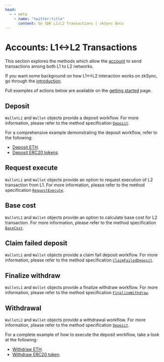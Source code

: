 ```yaml
---
head:
  - - meta
    - name: "twitter:title"
      content: Go SDK L1/L2 Transactions | zkSync Docs
---
```


# Accounts: L1<->L2 Transactions

This section explores the methods which allow the [account](./accounts.md) to send transactions among both L1 to L2 networks.

If you want some background on how L1<->L2 interaction works on zkSync, go through the [introduction](../../developer-reference/l1-l2-interop.md).

Full examples of actions below are available on the [getting started](./getting-started.md) page.

## Deposit

`WalletL1` and `Wallet` objects provide a deposit workflow. For more information, please refer to the method specification [`Deposit`](accounts.md#deposit).

For a comprehensive example demonstrating the deposit workflow, refer to the following:

- [Deposit ETH](https://github.com/zksync-sdk/zksync2-examples/blob/main/go/01_deposit.go).
- [Deposit ERC20 tokens](https://github.com/zksync-sdk/zksync2-examples/blob/main/go/05_deposit_token.go).

## Request execute

`WalletL1` and `Wallet` objects provide an option to request execution of L2 transaction from L1. For more information, please refer
to the method specification [`RequestExecute`](accounts.md#requestexecute).

## Base cost

`WalletL1` and `Wallet` objects provide an option to calculate base cost for L2 transaction. For more information, please refer to the
method specification [`BaseCost`](accounts.md#basecost).

## Claim failed deposit

`WalletL1` and `Wallet` objects provide a claim fail deposit workflow. For more information, please refer to the method specification
[`ClaimFailedDeposit`](accounts.md#claimfaileddeposit).

## Finalize withdraw

`WalletL1` and `Wallet` objects provide a finalize withdraw workflow. For more information, please refer to the method specification
[`FinalizeWithdraw`](accounts.md#finalizewithdraw).

## Withdrawal

`WalletL2` and `Wallet` objects provide a withdrawal workflow. For more information, please refer to the method specification [`Deposit`](accounts.md#deposit).

For a complete example of how to execute the deposit workflow, take a look at the following:

- [Withdraw ETH](https://github.com/zksync-sdk/zksync2-examples/blob/main/go/03_withdraw.go).
- [Withdraw ERC20 token](https://github.com/zksync-sdk/zksync2-examples/blob/main/go/07_withdraw_token.go).
